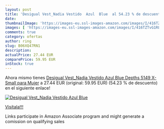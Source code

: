```yaml
---
layout: post
title: 'Desigual Vest_Nadia Vestido  Azul  Blue  al 54.23 % de descuento'
date: 
thumbnailImage: 'https://images-eu.ssl-images-amazon.com/images/I/416TZTvG1RL._SL200_.jpg'
images: [ 'https://images-eu.ssl-images-amazon.com/images/I/416TZTvG1RL._SL200_.jpg' ]
comments: true
category: ofertas
author: ring
slug: B06XQ47RN1
description:
actualPrice: 27.44 EUR
comparePrice: 59.95 EUR
inStock: true
---
```


Ahora mismo tienes [Desigual Vest_Nadia Vestido  Azul  Blue Depths 5149   X-Small para Mujer](https://www.amazon.es/dp/B06XQ47RN1/?tag=tolees-21) a 27.44 EUR (original: 59.95 EUR) (54.23 %  de descuento) en el siguiente enlace!

[![Desigual Vest_Nadia Vestido  Azul  Blue ](https://images-eu.ssl-images-amazon.com/images/I/416TZTvG1RL._SL200_.jpg)](https://www.amazon.es/dp/B06XQ47RN1/?tag=tolees-21)

[Visítala!!!](https://www.amazon.es/dp/B06XQ47RN1/?tag=tolees-21)

Links participate in Amazon Associate program and might generate a comission on qualifying sales
